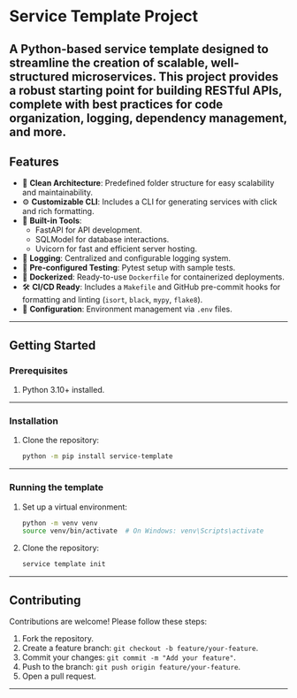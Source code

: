 # **Service Template Project**

## A Python-based service template designed to streamline the creation of scalable, well-structured microservices. This project provides a robust starting point for building RESTful APIs, complete with best practices for code organization, logging, dependency management, and more.

## **Features**

- 📂 **Clean Architecture**: Predefined folder structure for easy scalability and maintainability.
- ⚙️ **Customizable CLI**: Includes a CLI for generating services with click and rich formatting.
- 🔧 **Built-in Tools**:
  - FastAPI for API development.
  - SQLModel for database interactions.
  - Uvicorn for fast and efficient server hosting.
- 📜 **Logging**: Centralized and configurable logging system.
- 🧪 **Pre-configured Testing**: Pytest setup with sample tests.
- 🐳 **Dockerized**: Ready-to-use `Dockerfile` for containerized deployments.
- 🛠️ **CI/CD Ready**: Includes a `Makefile` and GitHub pre-commit hooks for formatting and linting (`isort`, `black`, `mypy`, `flake8`).
- 📖 **Configuration**: Environment management via `.env` files.

---

## **Getting Started**

### **Prerequisites**

1. Python 3.10+ installed.

---

### **Installation**

1. Clone the repository:

   ```bash
   python -m pip install service-template
   ```

---

### **Running the template**

1. Set up a virtual environment:

   ```bash
   python -m venv venv
   source venv/bin/activate  # On Windows: venv\Scripts\activate
   ```

2. Clone the repository:

   ```bash
   service template init
   ```

---

## **Contributing**

Contributions are welcome! Please follow these steps:

1. Fork the repository.
2. Create a feature branch: `git checkout -b feature/your-feature`.
3. Commit your changes: `git commit -m "Add your feature"`.
4. Push to the branch: `git push origin feature/your-feature`.
5. Open a pull request.

---
